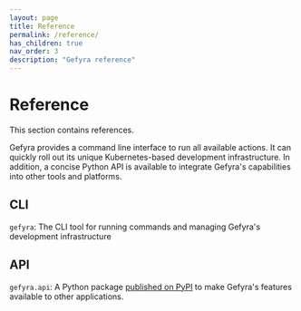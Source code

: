 ```yaml
---
layout: page
title: Reference
permalink: /reference/
has_children: true
nav_order: 3
description: "Gefyra reference"
---
```

# Reference
This section contains references.

Gefyra provides a command line interface to run all available actions. It can quickly roll out its unique 
Kubernetes-based development infrastructure. In addition, a concise Python API is available to integrate 
Gefyra's capabilities into other tools
and platforms.

## CLI
`gefyra`: The CLI tool for running commands and managing Gefyra's development infrastructure

## API
`gefyra.api`: A Python package [published on PyPI](https://pypi.org/project/gefyra/) to make Gefyra's features 
available to other applications.




